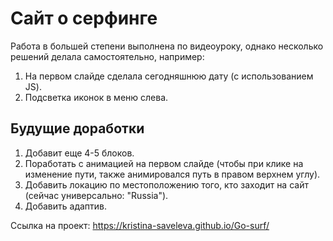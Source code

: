# Сайт о серфинге

Работа в большей степени выполнена по видеоуроку, однако несколько решений делала самостоятельно, например:
1. На первом слайде сделала сегодняшнюю дату (с использованием JS).
2. Подсветка иконок в меню слева.


## Будущие доработки
1. Добавит еще 4-5 блоков.
2. Поработать с анимацией на первом слайде (чтобы при клике на изменение пути, также анимировался путь в правом верхнем углу).
3. Добавить локацию по местоположению того, кто заходит на сайт (сейчас универсально: "Russia").
4. Добавить адаптив.

Ссылка на проект:  https://kristina-saveleva.github.io/Go-surf/
